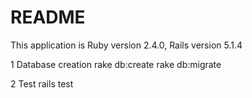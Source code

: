 # README

This application is Ruby version 2.4.0, Rails version 5.1.4

1 Database creation
  rake db:create
  rake db:migrate

2 Test
  rails test
  
